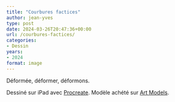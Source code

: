 ```yaml
---
title: "Courbures factices"
author: jean-yves
type: post
date: 2024-03-26T20:47:36+00:00
url: /courbures-factices/
categories:
- Dessin
years:
- 2024
format: image
---
```

Déformée, déformer, déformons.
<!--more-->
Dessiné sur iPad avec [Procreate][1]. Modèle achété sur [Art Models][2].

[1]:	https://procreate.com/
[2]:	https://www.posespace.com